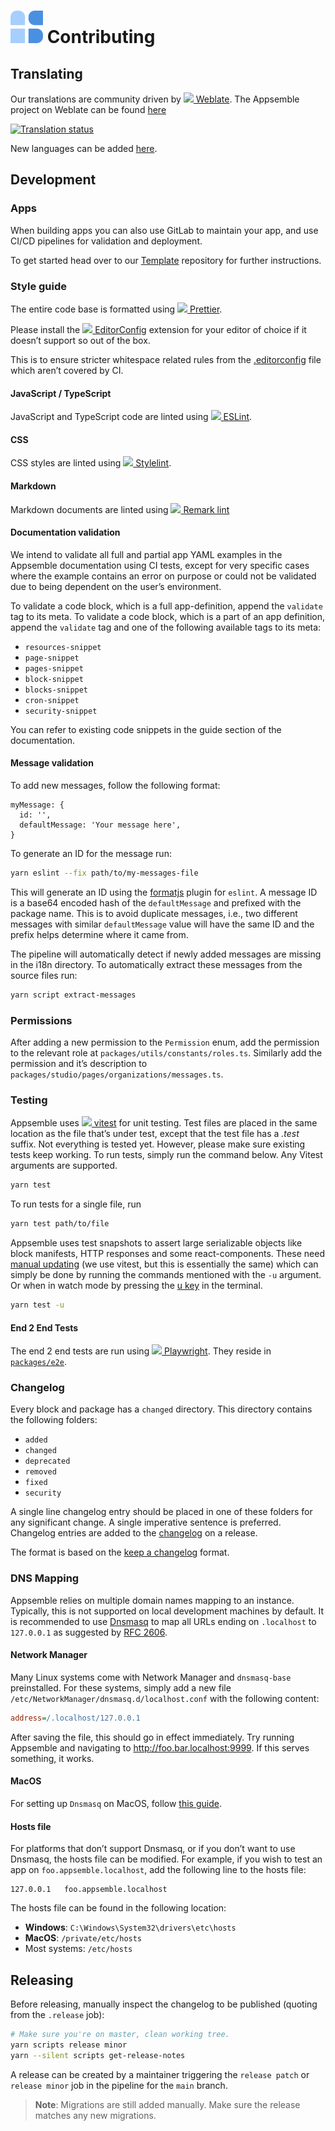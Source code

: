# ![](config/assets/logo.svg) Contributing

## Translating

Our translations are community driven by
[![](https://hosted.weblate.org/static/logo-16.png) Weblate](https://weblate.org). The Appsemble
project on Weblate can be found [here](https://hosted.weblate.org/engage/appsemble)

[![Translation status](https://hosted.weblate.org/widgets/appsemble/-/appsemble/multi-auto.svg 'Translation status')](https://hosted.weblate.org/engage/appsemble/)

New languages can be added [here](https://hosted.weblate.org/projects/appsemble/appsemble/).

## Development

### Apps

When building apps you can also use GitLab to maintain your app, and use CI/CD pipelines for
validation and deployment.

To get started head over to our [Template](https://gitlab.com/appsemble/apps/template) repository
for further instructions.

### Style guide

The entire code base is formatted using
[![](https://avatars.githubusercontent.com/u/25822731?s=16) Prettier](https://prettier.io).

Please install the
[![](https://avatars.githubusercontent.com/u/1165674?s=16&v=4) EditorConfig](https://editorconfig.org)
extension for your editor of choice if it doesn’t support so out of the box.

This is to ensure stricter whitespace related rules from the
[.editorconfig](https://gitlab.com/appsemble/appsemble/-/blob/main/.editorconfig) file which aren’t
covered by CI.

#### JavaScript / TypeScript

JavaScript and TypeScript code are linted using
[![](https://avatars.githubusercontent.com/u/6019716?s=16) ESLint](https://eslint.org).

#### CSS

CSS styles are linted using
[![](https://avatars.githubusercontent.com/u/10076935?s=16) Stylelint](https://stylelint.io).

#### Markdown

Markdown documents are linted using
[![](https://avatars.githubusercontent.com/u/16309564?s=16) Remark lint](https://github.com/remarkjs/remark-lint)

#### Documentation validation

We intend to validate all full and partial app YAML examples in the Appsemble documentation using CI
tests, except for very specific cases where the example contains an error on purpose or could not be
validated due to being dependent on the user’s environment.

To validate a code block, which is a full app-definition, append the `validate` tag to its meta. To
validate a code block, which is a part of an app definition, append the `validate` tag and one of
the following available tags to its meta:

- `resources-snippet`
- `page-snippet`
- `pages-snippet`
- `block-snippet`
- `blocks-snippet`
- `cron-snippet`
- `security-snippet`

You can refer to existing code snippets in the guide section of the documentation.

#### Message validation

To add new messages, follow the following format:

```
myMessage: {
  id: '',
  defaultMessage: 'Your message here',
}
```

To generate an ID for the message run:

```sh
yarn eslint --fix path/to/my-messages-file
```

This will generate an ID using the [formatjs](https://formatjs.io/docs/tooling/linter/) plugin for
`eslint`. A message ID is a base64 encoded hash of the `defaultMessage` and prefixed with the
package name. This is to avoid duplicate messages, i.e., two different messages with similar
`defaultMessage` value will have the same ID and the prefix helps determine where it came from.

The pipeline will automatically detect if newly added messages are missing in the i18n directory. To
automatically extract these messages from the source files run:

```sh
yarn script extract-messages
```

### Permissions

After adding a new permission to the `Permission` enum, add the permission to the relevant role at
`packages/utils/constants/roles.ts`. Similarly add the permission and it’s description to
`packages/studio/pages/organizations/messages.ts`.

### Testing

Appsemble uses
[![](https://avatars.githubusercontent.com/u/95747107?s=16&v=4) vitest](https://vitest.dev/) for
unit testing. Test files are placed in the same location as the file that’s under test, except that
the test file has a _.test_ suffix. Not everything is tested yet. However, please make sure existing
tests keep working. To run tests, simply run the command below. Any Vitest arguments are supported.

```sh
yarn test
```

To run tests for a single file, run

```sh
yarn test path/to/file
```

Appsemble uses test snapshots to assert large serializable objects like block manifests, HTTP
responses and some react-components. These need
[manual updating](https://jestjs.io/docs/snapshot-testing#are-snapshots-written-automatically-on-continuous-integration-ci-systems)
(we use vitest, but this is essentially the same) which can simply be done by running the commands
mentioned with the `-u` argument. Or when in watch mode by pressing the
[u key](https://vitest.dev/guide/snapshot.html#updating-snapshots) in the terminal.

```sh
yarn test -u
```

#### End 2 End Tests

The end 2 end tests are run using
[![](https://avatars.githubusercontent.com/u/89237858?s=16) Playwright](https://playwright.dev).
They reside in [`packages/e2e`](packages/e2e).

### Changelog

Every block and package has a `changed` directory. This directory contains the following folders:

- `added`
- `changed`
- `deprecated`
- `removed`
- `fixed`
- `security`

A single line changelog entry should be placed in one of these folders for any significant change. A
single imperative sentence is preferred. Changelog entries are added to the
[changelog](CHANGELOG.md) on a release.

The format is based on the [keep a changelog] format.

### DNS Mapping

Appsemble relies on multiple domain names mapping to an instance. Typically, this is not supported
on local development machines by default. It is recommended to use [Dnsmasq] to map all URLs ending
on `.localhost` to `127.0.0.1` as suggested by [RFC 2606].

#### Network Manager

Many Linux systems come with Network Manager and `dnsmasq-base` preinstalled. For these systems,
simply add a new file `/etc/NetworkManager/dnsmasq.d/localhost.conf` with the following content:

```ini
address=/.localhost/127.0.0.1
```

After saving the file, this should go in effect immediately. Try running Appsemble and navigating to
<http://foo.bar.localhost:9999>. If this serves something, it works.

#### MacOS

For setting up `Dnsmasq` on MacOS, follow
[this guide](https://medium.com/@kharysharpe/caf767157e43).

#### Hosts file

For platforms that don’t support Dnsmasq, or if you don’t want to use Dnsmasq, the hosts file can be
modified. For example, if you wish to test an app on `foo.appsemble.localhost`, add the following
line to the hosts file:

```
127.0.0.1	foo.appsemble.localhost
```

The hosts file can be found in the following location:

- **Windows**: `C:\Windows\System32\drivers\etc\hosts`
- **MacOS**: `/private/etc/hosts`
- Most systems: `/etc/hosts`

## Releasing

Before releasing, manually inspect the changelog to be published (quoting from the `.release` job):

```sh
# Make sure you're on master, clean working tree.
yarn scripts release minor
yarn --silent scripts get-release-notes
```

A release can be created by a maintainer triggering the `release patch` or `release minor` job in
the pipeline for the `main` branch.

> **Note**: Migrations are still added manually. Make sure the release matches any new migrations.

[dnsmasq]: http://www.thekelleys.org.uk/dnsmasq/doc.html
[keep a changelog]: https://keepachangelog.com/en/1.0.0
[rfc 2606]: https://tools.ietf.org/html/rfc2606
